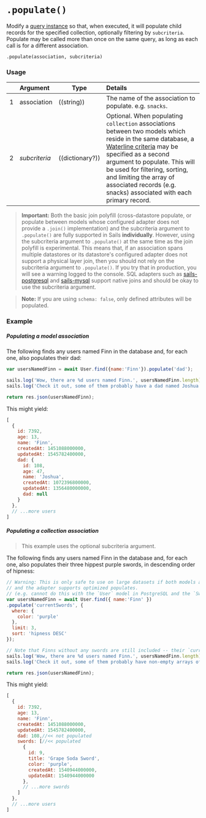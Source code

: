 # `.populate()`

Modify a [query instance](https://sailsjs.com/documentation/reference/waterline-orm/queries) so that, when executed, it will populate child records for the specified collection, optionally filtering by `subcriteria`.  Populate may be called more than once on the same query, as long as each call is for a different association.


```usage
.populate(association, subcriteria)
```


### Usage

|   |     Argument           | Type                                         | Details                            |
|---|:-----------------------|----------------------------------------------|:-----------------------------------|
| 1 |    association         | ((string))                                   | The name of the association to populate.  e.g. `snacks`.
| 2 |    _subcriteria_       | ((dictionary?))                              | Optional.  When populating `collection` associations between two models which reside in the same database, a [Waterline criteria](https://sailsjs.com/documentation/concepts/models-and-orm/query-language) may be specified as a second argument to populate.  This will be used for filtering, sorting, and limiting the array of associated records (e.g. snacks) associated with each primary record.

> **Important:** Both the basic join polyfill (cross-datastore populate, or populate between models whose configured adapter does not provide a `.join()` implementation) and the subcriteria argument to `.populate()` are fully supported in Sails **individually**. However, using the subcriteria argument to `.populate()` at the same time as the join polyfill is experimental. This means that, if an association spans multiple datastores or its datastore's configured adapter does not support a physical layer join, then you should not rely on the subcriteria argument to `.populate()`. If you try that in production, you will see a warning logged to the console. SQL adapters such as [sails-postgresql](https://github.com/balderdashy/sails-postgresql) and [sails-mysql](https://github.com/balderdashy/sails-mysql) support native joins and should be okay to use the subcriteria argument.

> **Note:** If you are using `schema: false`, only defined attributes will be populated.

### Example

##### Populating a model association

The following finds any users named Finn in the database and, for each one, also populates their dad:
```javascript
var usersNamedFinn = await User.find({name:'Finn'}).populate('dad');

sails.log('Wow, there are %d users named Finn.', usersNamedFinn.length);
sails.log('Check it out, some of them probably have a dad named Joshua or Martin:', usersNamedFinn);

return res.json(usersNamedFinn);
```

This might yield:

```javascript
[
  {
    id: 7392,
    age: 13,
    name: 'Finn',
    createdAt: 1451088000000,
    updatedAt: 1545782400000,
    dad: {
      id: 108,
      age: 47,
      name: 'Joshua',
      createdAt: 1072396800000,
      updatedAt: 1356480000000,
      dad: null
    }
  },
  // ...more users
]
```


##### Populating a collection association

> This example uses the optional subcriteria argument.

The following finds any users named Finn in the database and, for each one, also populates their three hippest purple swords, in descending order of hipness:

```javascript
// Warning: This is only safe to use on large datasets if both models are in the same database,
// and the adapter supports optimized populates.
// (e.g. cannot do this with the `User` model in PostgreSQL and the `Sword` model in MongoDB)
var usersNamedFinn = await User.find({ name:'Finn' })
.populate('currentSwords', {
  where: {
    color: 'purple'
  },
  limit: 3,
  sort: 'hipness DESC'
});

// Note that Finns without any swords are still included -- their `currentSwords` arrays will just be empty.
sails.log('Wow, there are %d users named Finn.', usersNamedFinn.length);
sails.log('Check it out, some of them probably have non-empty arrays of purple swords:', usersNamedFinn);

return res.json(usersNamedFinn);
```

This might yield:

```javascript
[
  {
    id: 7392,
    age: 13,
    name: 'Finn',
    createdAt: 1451088000000,
    updatedAt: 1545782400000,
    dad: 108,//<< not populated
    swords: [//<< populated
      {
        id: 9,
        title: 'Grape Soda Sword',
        color: 'purple',
        createdAt: 1540944000000,
        updatedAt: 1540944000000
      },
      // ...more swords
    ]
  },
  // ...more users
]
```


<docmeta name="displayName" value=".populate()">
<docmeta name="pageType" value="method">

